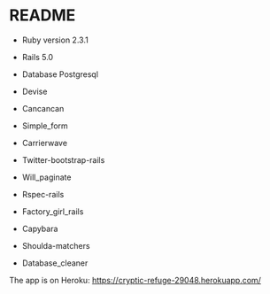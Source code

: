 # README

* Ruby version 2.3.1

* Rails 5.0

* Database Postgresql
* Devise
* Cancancan
* Simple_form
* Carrierwave
* Twitter-bootstrap-rails
* Will_paginate

* Rspec-rails
* Factory_girl_rails
* Capybara
* Shoulda-matchers
* Database_cleaner

The app is on Heroku: 
https://cryptic-refuge-29048.herokuapp.com/
